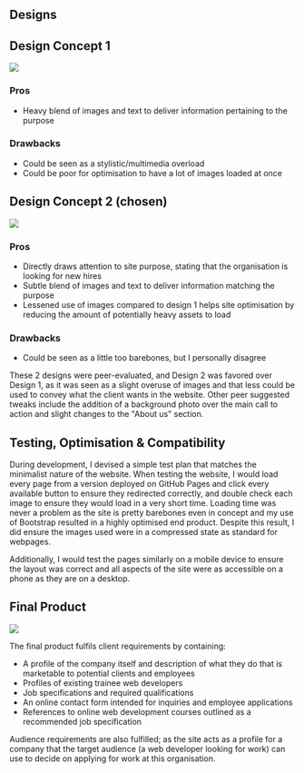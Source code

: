 ## Designs
## Design Concept 1
![](https://i.imgur.com/PyohM7M.png)

### Pros
- Heavy blend of images and text to deliver information pertaining to the purpose
### Drawbacks
- Could be seen as a stylistic/multimedia overload
- Could be poor for optimisation to have a lot of images loaded at once

## Design Concept 2 (chosen)
![](https://i.imgur.com/m9iPGpC.png)

### Pros
- Directly draws attention to site purpose, stating that the organisation is looking for new hires
- Subtle blend of images and text to deliver information matching the purpose 
- Lessened use of images compared to design 1 helps site optimisation by reducing the amount of potentially heavy assets to load
### Drawbacks
- Could be seen as a little too barebones, but I personally disagree

These 2 designs were peer-evaluated, and Design 2 was favored over Design 1, as it was seen as a slight overuse of images and that less could be used to convey what the client wants in the website. Other peer suggested tweaks include the addition of a background photo over the main call to action and slight changes to the "About us" section.

## Testing, Optimisation & Compatibility

During development, I devised a simple test plan that matches the minimalist nature of the website. When testing the website, I would load every page from a version deployed on GitHub Pages and click every available button to ensure they redirected correctly, and double check each image to ensure they would load in a very short time. Loading time was never a problem as the site is pretty barebones even in concept and my use of Bootstrap resulted in a highly optimised end product. Despite this result, I did ensure the images used were in a compressed state as standard for webpages.

Additionally, I would test the pages similarly on a mobile device to ensure the layout was correct and all aspects of the site were as accessible on a phone as they are on a desktop.

## Final Product

![](https://i.imgur.com/tM7HIHg.png)

The final product fulfils client requirements by containing:

- A profile of the company itself and description of what they do that is marketable to potential clients and employees
- Profiles of existing trainee web developers
- Job specifications and required qualifications
- An online contact form intended for inquiries and employee applications
- References to online web development courses outlined as a recommended job specification

Audience requirements are also fulfilled; as the site acts as a profile for a company that the target audience (a web developer looking for work) can use to decide on applying for work at this organisation.